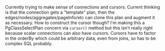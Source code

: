 Currently trying to make sense of connections and cursors. Current thinking is
that the connection gets a "template" plan, then the
edges/nodes/aggregates/pageInfo/etc can clone this plan and augment it as
necessary. How to construct the cursor though? I'm making this a
PgClassSelectPlan concern via `cursor()` method but this isn't really right
because scalar connections can also have cursors. Cursors have to factor in the
orderBy which could be arbitrary data, even from joins, so has to be complex SQL
probably.
